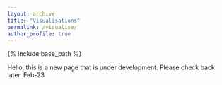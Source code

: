 ```yaml
---
layout: archive
title: "Visualisations"
permalink: /visualise/
author_profile: true
---
```


{% include base_path %}


Hello, this is a new page that is under development. Please check back later. Feb-23
